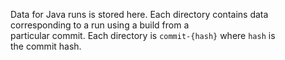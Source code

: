 Data for Java runs is stored here.
Each directory contains data corresponding to a run using a build from a  
particular commit. Each directory is `commit-{hash}` where `hash` is  
the commit hash.
